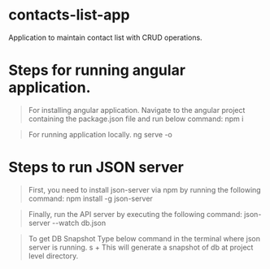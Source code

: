 # contacts-list-app
Application to maintain contact list with CRUD operations.

# Steps for running angular application.
> For installing angular application.
> Navigate to the angular project containing the package.json file and run below command:
> npm i

> For running application locally.
> ng serve -o

# Steps to run JSON server

> First, you need to install json-server via npm by running the following command:
> npm install -g json-server

> Finally, run the API server by executing the following command:
> json-server --watch db.json 

> To get DB Snapshot
> Type below command in the terminal where json server is running.
> s + <enter>
> This will generate a snapshot of db at project level directory.
